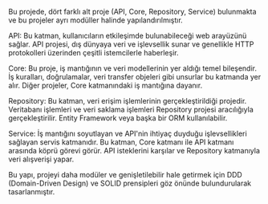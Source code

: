 Bu projede, dört farklı alt proje (API, Core, Repository, Service) bulunmakta ve bu projeler ayrı modüller halinde yapılandırılmıştır.

API: Bu katman, kullanıcıların etkileşimde bulunabileceği web arayüzünü sağlar. API projesi, dış dünyaya veri ve işlevsellik sunar ve genellikle HTTP protokolleri üzerinden çeşitli istemcilerle haberleşir.

Core: Bu proje, iş mantığının ve veri modellerinin yer aldığı temel bileşendir. İş kuralları, doğrulamalar, veri transfer objeleri gibi unsurlar bu katmanda yer alır. Diğer projeler, Core katmanındaki iş mantığına dayanır.

Repository: Bu katman, veri erişim işlemlerinin gerçekleştirildiği projedir. Veritabanı işlemleri ve veri saklama işlemleri Repository projesi aracılığıyla gerçekleştirilir. Entity Framework veya başka bir ORM kullanılabilir.

Service: İş mantığını soyutlayan ve API'nin ihtiyaç duyduğu işlevsellikleri sağlayan servis katmanıdır. Bu katman, Core katmanı ile API katmanı arasında köprü görevi görür. API isteklerini karşılar ve Repository katmanıyla veri alışverişi yapar.

Bu yapı, projeyi daha modüler ve genişletilebilir hale getirmek için DDD (Domain-Driven Design) ve SOLID prensipleri göz önünde bulundurularak tasarlanmıştır.
